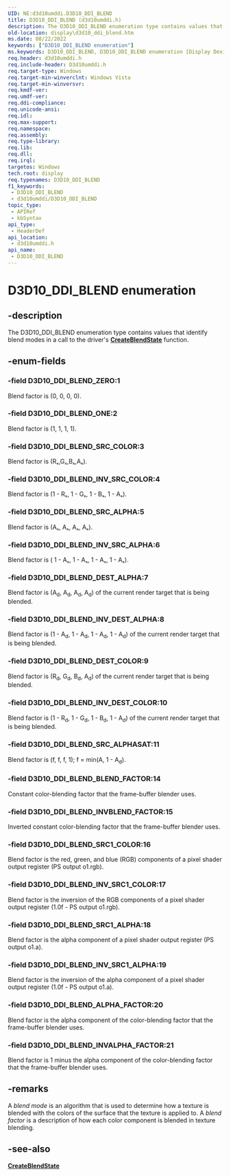 ```yaml
---
UID: NE:d3d10umddi.D3D10_DDI_BLEND
title: D3D10_DDI_BLEND (d3d10umddi.h)
description: The D3D10_DDI_BLEND enumeration type contains values that identify blend modes in a call to the driver's CreateBlendState function.
old-location: display\d3d10_ddi_blend.htm
ms.date: 08/22/2022
keywords: ["D3D10_DDI_BLEND enumeration"]
ms.keywords: D3D10_DDI_BLEND, D3D10_DDI_BLEND enumeration [Display Devices], D3D10_DDI_BLEND_BLEND_FACTOR, D3D10_DDI_BLEND_DEST_ALPHA, D3D10_DDI_BLEND_DEST_COLOR, D3D10_DDI_BLEND_INVBLEND_FACTOR, D3D10_DDI_BLEND_INV_DEST_ALPHA, D3D10_DDI_BLEND_INV_DEST_COLOR, D3D10_DDI_BLEND_INV_SRC1_ALPHA, D3D10_DDI_BLEND_INV_SRC1_COLOR, D3D10_DDI_BLEND_INV_SRC_ALPHA, D3D10_DDI_BLEND_INV_SRC_COLOR, D3D10_DDI_BLEND_ONE, D3D10_DDI_BLEND_SRC1_ALPHA, D3D10_DDI_BLEND_SRC1_COLOR, D3D10_DDI_BLEND_SRC_ALPHA, D3D10_DDI_BLEND_SRC_ALPHASAT, D3D10_DDI_BLEND_SRC_COLOR, D3D10_DDI_BLEND_ZERO, UMDisplayDriver_Dx10param_Structs_de092af6-e6a8-4772-af32-b92d2afcea79.xml, d3d10umddi/D3D10_DDI_BLEND, d3d10umddi/D3D10_DDI_BLEND_BLEND_FACTOR, d3d10umddi/D3D10_DDI_BLEND_DEST_ALPHA, d3d10umddi/D3D10_DDI_BLEND_DEST_COLOR, d3d10umddi/D3D10_DDI_BLEND_INVBLEND_FACTOR, d3d10umddi/D3D10_DDI_BLEND_INV_DEST_ALPHA, d3d10umddi/D3D10_DDI_BLEND_INV_DEST_COLOR, d3d10umddi/D3D10_DDI_BLEND_INV_SRC1_ALPHA, d3d10umddi/D3D10_DDI_BLEND_INV_SRC1_COLOR, d3d10umddi/D3D10_DDI_BLEND_INV_SRC_ALPHA, d3d10umddi/D3D10_DDI_BLEND_INV_SRC_COLOR, d3d10umddi/D3D10_DDI_BLEND_ONE, d3d10umddi/D3D10_DDI_BLEND_SRC1_ALPHA, d3d10umddi/D3D10_DDI_BLEND_SRC1_COLOR, d3d10umddi/D3D10_DDI_BLEND_SRC_ALPHA, d3d10umddi/D3D10_DDI_BLEND_SRC_ALPHASAT, d3d10umddi/D3D10_DDI_BLEND_SRC_COLOR, d3d10umddi/D3D10_DDI_BLEND_ZERO, display.d3d10_ddi_blend
req.header: d3d10umddi.h
req.include-header: D3d10umddi.h
req.target-type: Windows
req.target-min-winverclnt: Windows Vista
req.target-min-winversvr: 
req.kmdf-ver: 
req.umdf-ver: 
req.ddi-compliance: 
req.unicode-ansi: 
req.idl: 
req.max-support: 
req.namespace: 
req.assembly: 
req.type-library: 
req.lib: 
req.dll: 
req.irql: 
targetos: Windows
tech.root: display
req.typenames: D3D10_DDI_BLEND
f1_keywords:
 - D3D10_DDI_BLEND
 - d3d10umddi/D3D10_DDI_BLEND
topic_type:
 - APIRef
 - kbSyntax
api_type:
 - HeaderDef
api_location:
 - d3d10umddi.h
api_name:
 - D3D10_DDI_BLEND
---
```


# D3D10_DDI_BLEND enumeration

## -description

The D3D10_DDI_BLEND enumeration type contains values that identify blend modes in a call to the driver's [**CreateBlendState**](nc-d3d10umddi-pfnd3d10ddi_createblendstate.md) function.

## -enum-fields

### -field D3D10_DDI_BLEND_ZERO:1

Blend factor is (0, 0, 0, 0).

### -field D3D10_DDI_BLEND_ONE:2

Blend factor is (1, 1, 1, 1).

### -field D3D10_DDI_BLEND_SRC_COLOR:3

Blend factor is (Rₛ,Gₛ,Bₛ,Aₛ).

### -field D3D10_DDI_BLEND_INV_SRC_COLOR:4

Blend factor is (1 - Rₛ, 1 - Gₛ, 1 - Bₛ, 1 - Aₛ).

### -field D3D10_DDI_BLEND_SRC_ALPHA:5

Blend factor is (Aₛ, Aₛ, Aₛ, Aₛ).

### -field D3D10_DDI_BLEND_INV_SRC_ALPHA:6

Blend factor is ( 1 - Aₛ, 1 - Aₛ, 1 - Aₛ, 1 - Aₛ).

### -field D3D10_DDI_BLEND_DEST_ALPHA:7

Blend factor is (A<sub>d</sub>, A<sub>d</sub>, A<sub>d</sub>, A<sub>d</sub>) of the current render target that is being blended.

### -field D3D10_DDI_BLEND_INV_DEST_ALPHA:8

Blend factor is (1 - A<sub>d</sub>, 1 - A<sub>d</sub>, 1 - A<sub>d</sub>, 1 - A<sub>d</sub>) of the current render target that is being blended.

### -field D3D10_DDI_BLEND_DEST_COLOR:9

Blend factor is (R<sub>d</sub>, G<sub>d</sub>, B<sub>d</sub>, A<sub>d</sub>) of the current render target that is being blended.

### -field D3D10_DDI_BLEND_INV_DEST_COLOR:10

Blend factor is (1 - R<sub>d</sub>, 1 - G<sub>d</sub>, 1 - B<sub>d</sub>, 1 - A<sub>d</sub>) of the current render target that is being blended.

### -field D3D10_DDI_BLEND_SRC_ALPHASAT:11

Blend factor is (f, f, f, 1); f = min(A, 1 - A<sub>d</sub>).

### -field D3D10_DDI_BLEND_BLEND_FACTOR:14

Constant color-blending factor that the frame-buffer blender uses.

### -field D3D10_DDI_BLEND_INVBLEND_FACTOR:15

Inverted constant color-blending factor that the frame-buffer blender uses.

### -field D3D10_DDI_BLEND_SRC1_COLOR:16

Blend factor is the red, green, and blue (RGB) components of a pixel shader output register (PS output o1.rgb).

### -field D3D10_DDI_BLEND_INV_SRC1_COLOR:17

Blend factor is the inversion of the RGB components of a pixel shader output register (1.0f - PS output o1.rgb).

### -field D3D10_DDI_BLEND_SRC1_ALPHA:18

Blend factor is the alpha component of a pixel shader output register (PS output o1.a).

### -field D3D10_DDI_BLEND_INV_SRC1_ALPHA:19

Blend factor is the inversion of the alpha component of a pixel shader output register (1.0f - PS output o1.a).

### -field D3D10_DDI_BLEND_ALPHA_FACTOR:20

Blend factor is the alpha component of the color-blending factor that the frame-buffer blender uses.

### -field D3D10_DDI_BLEND_INVALPHA_FACTOR:21

Blend factor is 1 minus the alpha component of the color-blending factor that the frame-buffer blender uses.

## -remarks

A *blend mode* is an algorithm that is used to determine how a texture is blended with the colors of the surface that the texture is applied to. A *blend factor* is a description of how each color component is blended in texture blending.

## -see-also

[**CreateBlendState**](nc-d3d10umddi-pfnd3d10ddi_createblendstate.md)
